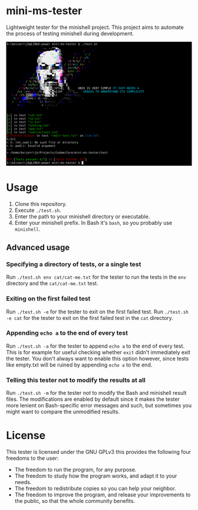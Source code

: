 # mini-ms-tester
Lightweight tester for the minishell project.
This project aims to automate the process of testing minishell during development.

![Example Image](example.png "Usage example")

# Usage
1. Clone this repository.
2. Execute `./test.sh`.
3. Enter the path to your minishell directory or executable.
4. Enter your minishell prefix. In Bash it's `bash`, so you probably use `minishell`.

## Advanced usage

### Specifying a directory of tests, or a single test
Run `./test.sh env cat/cat-me.txt` for the tester to run the tests in the `env` directory and the `cat/cat-me.txt` test.

### Exiting on the first failed test
Run `./test.sh -e` for the tester to exit on the first failed test.
Run `./test.sh -e cat` for the tester to exit on the first failed test in the `cat` directory.

### Appending `echo a` to the end of every test
Run `./test.sh -a` for the tester to append `echo a` to the end of every test. This is for example for useful checking whether `exit` didn't immediately exit the tester. You don't always want to enable this option however, since tests like empty.txt will be ruined by appending `echo a` to the end.

### Telling this tester not to modify the results at all
Run `./test.sh -m` for the tester *not* to modify the Bash and minishell result files. The modifications are enabled by default since it makes the tester more lenient on Bash-specific error messages and such, but sometimes you might want to compare the unmodified results.

# License
This tester is licensed under the GNU GPLv3 this provides the following four freedoms to the user:
- The freedom to run the program, for any purpose.
- The freedom to study how the program works, and adapt it to your needs.
- The freedom to redistribute copies so you can help your neighbor.
- The freedom to improve the program, and release your improvements to the public, so that the whole community benefits.
